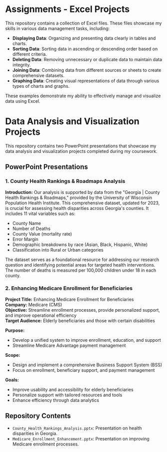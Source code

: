 # Assignments - Excel Projects

This repository contains a collection of Excel files. These files showcase my skills in various data management tasks, including:

- **Displaying Data**: Organizing and presenting data clearly in tables and charts.
- **Sorting Data**: Sorting data in ascending or descending order based on different criteria.
- **Deleting Data**: Removing unnecessary or duplicate data to maintain data integrity.
- **Joining Data**: Combining data from different sources or sheets to create comprehensive datasets.
- **Graphing Data**: Creating visual representations of data through various types of charts and graphs.

These examples demonstrate my ability to effectively manage and visualize data using Excel.
# Data Analysis and Visualization Projects

This repository contains two PowerPoint presentations that showcase my data analysis and visualization projects completed during my coursework.

## PowerPoint Presentations

### 1. **County Health Rankings & Roadmaps Analysis**

**Introduction:**
Our analysis is supported by data from the "Georgia | County Health Rankings & Roadmaps," provided by the University of Wisconsin Population Health Institute. This comprehensive dataset, updated for 2023, is crucial for assessing health disparities across Georgia's counties. It includes 11 vital variables such as:

- County Name
- Number of Deaths
- County Value (mortality rate)
- Error Margin
- Demographic breakdowns by race (Asian, Black, Hispanic, White)
- Classification into Rural or Urban categories

The dataset serves as a foundational resource for addressing our research question and identifying potential areas for targeted health interventions. The number of deaths is measured per 100,000 children under 18 in each county.

### 2. **Enhancing Medicare Enrollment for Beneficiaries**

**Project Title:** Enhancing Medicare Enrollment for Beneficiaries  
**Company:** Medicare (CMS)  
**Objective:** Streamline enrollment processes, provide personalized support, and improve operational efficiency  
**Target Audience:** Elderly beneficiaries and those with certain disabilities

**Purpose:**
- Develop a unified system to improve enrollment, education, and support
- Streamline Medicare Advantage payment management

**Scope:**
- Design and implement a comprehensive Business Support System (BSS)
- Focus on enrollment, beneficiary support, and payment management

**Goals:**
- Improve usability and accessibility for elderly beneficiaries
- Personalize support with tailored resources and tools
- Enhance efficiency through data analytics

## Repository Contents

- `County_Health_Rankings_Analysis.pptx`: Presentation on health disparities in Georgia.
- `Medicare_Enrollment_Enhancement.pptx`: Presentation on improving Medicare enrollment processes.
